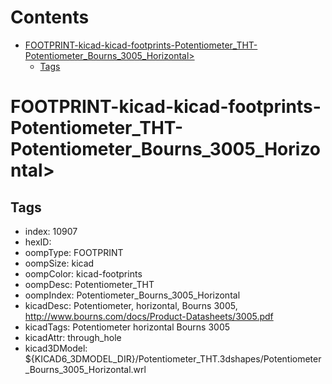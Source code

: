 



Contents
========

* [FOOTPRINT-kicad-kicad-footprints-Potentiometer_THT-Potentiometer_Bourns_3005_Horizontal>](#footprint-kicad-kicad-footprints-potentiometer_tht-potentiometer_bourns_3005_horizontal)
	* [Tags](#tags)

# FOOTPRINT-kicad-kicad-footprints-Potentiometer_THT-Potentiometer_Bourns_3005_Horizontal>

## Tags

- index: 10907
- hexID: 
- oompType: FOOTPRINT
- oompSize: kicad
- oompColor: kicad-footprints
- oompDesc: Potentiometer_THT
- oompIndex: Potentiometer_Bourns_3005_Horizontal
- kicadDesc: Potentiometer, horizontal, Bourns 3005, http://www.bourns.com/docs/Product-Datasheets/3005.pdf
- kicadTags: Potentiometer horizontal Bourns 3005
- kicadAttr: through_hole
- kicad3DModel: ${KICAD6_3DMODEL_DIR}/Potentiometer_THT.3dshapes/Potentiometer_Bourns_3005_Horizontal.wrl
